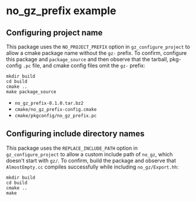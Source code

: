 # no\_gz\_prefix example

## Configuring project name

This package uses the `NO_PROJECT_PREFIX` option in `gz_configure_project`
to allow a cmake package name without the `gz-` prefix.
To confirm, configure this package and
`package_source` and then observe that the tarball,
pkg-config `.pc` file, and cmake config files omit the `gz-` prefix:

~~~
mkdir build
cd build
cmake ..
make package_source
~~~

* `no_gz_prefix-0.1.0.tar.bz2`
* `cmake/no_gz_prefix-config.cmake`
* `cmake/pkgconfig/no_gz_prefix.pc`

## Configuring include directory names

This package uses the `REPLACE_INCLUDE_PATH` option in `gz_configure_project`
to allow a custom include path of `no_gz`, which doesn't start with `gz/`. To confirm, build the package 
and observe that `AlmostEmpty.cc` compiles successfully while 
including `no_gz/Export.hh`:

~~~
mkdir build
cd build
cmake ..
make
~~~

